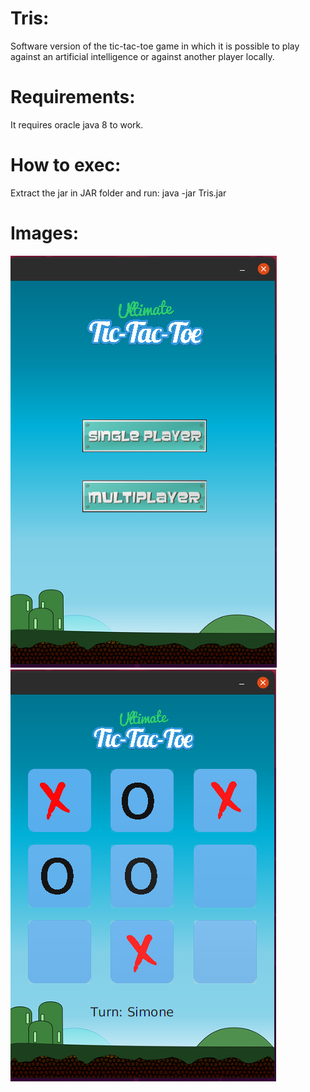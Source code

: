 # Tris:
Software version of the tic-tac-toe game in which it is possible to play against an artificial intelligence or against another player locally.

# Requirements:
It requires oracle java 8 to work.

# How to exec:
Extract the jar in JAR folder and run: java -jar Tris.jar

# Images:
![Test Image 1](/src/resources/img/img1.png)
![Test Image 1](/src/resources/img/img2.png)
